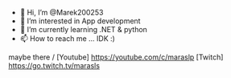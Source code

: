 - 👋 Hi, I’m @Marek200253
- 👀 I’m interested in App development
- 🌱 I’m currently learning .NET & python
- 📫 How to reach me ... IDK :)

maybe there \/
[Youtube] https://youtube.com/c/maraslp
[Twitch] https://go.twitch.tv/marasls

<!---
Marek200253/Marek200253 is a ✨ special ✨ repository because its `README.md` (this file) appears on your GitHub profile.
You can click the Preview link to take a look at your changes.
--->
